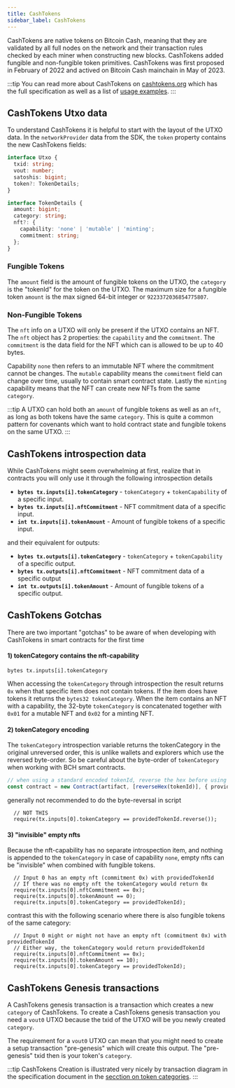 ```yaml
---
title: CashTokens
sidebar_label: CashTokens
---
```


CashTokens are native tokens on Bitcoin Cash, meaning that they are validated by all full nodes on the network and their transaction rules checked by each miner when constructing new blocks. CashTokens added fungible and non-fungible token primitives.
CashTokens was first proposed in February of 2022 and actived on Bitcoin Cash mainchain in May of 2023.

:::tip
You can read more about CashTokens on [cashtokens.org](https://cashtokens.org/) which has the full specification as well as a list of [usage examples](https://cashtokens.org/docs/spec/examples).
:::

## CashTokens Utxo data

To understand CashTokens it is helpful to start with the layout of the UTXO data. In the `networkProvider` data from the SDK, the `token` property contains the new CashTokens fields:

```ts
interface Utxo {
  txid: string;
  vout: number;
  satoshis: bigint;
  token?: TokenDetails;
}

interface TokenDetails {
  amount: bigint;
  category: string;
  nft?: {
    capability: 'none' | 'mutable' | 'minting';
    commitment: string;
  };
}
```
### Fungible Tokens 

The `amount` field is the amount of fungible tokens on the UTXO, the `category` is the "tokenId" for the token on the UTXO.
The maximum size for a fungible token `amount` is the max signed 64-bit integer or `9223372036854775807`.

### Non-Fungible Tokens

The `nft` info on a UTXO will only be present if the UTXO contains an NFT. The `nft` object has 2 properties: the `capability` and the `commitment`. The `commitment` is the data field for the NFT which can is allowed to be up to 40 bytes.

Capability `none` then refers to an immutable NFT where the commitment cannot be changes. The `mutable` capability means the `commitment` field can change over time, usually to contain smart contract state. Lastly the `minting` capability means that the NFT can create new NFTs from the same `category`.

:::tip
A UTXO can hold both an `amount` of fungible tokens as well as an `nft`, as long as both tokens have the same `category`.
This is quite a common pattern for covenants which want to hold contract state and fungible tokens on the same UTXO.
:::

## CashTokens introspection data
While CashTokens might seem overwhelming at first, realize that in contracts you will only use it through the following introspection details

- **`bytes tx.inputs[i].tokenCategory`** - `tokenCategory` + `tokenCapability` of a specific input.
- **`bytes tx.inputs[i].nftCommitment`** - NFT commitment data of a specific input.
- **`int tx.inputs[i].tokenAmount`** - Amount of fungible tokens of a specific input.

and their equivalent for outputs:

- **`bytes tx.outputs[i].tokenCategory`** - `tokenCategory` + `tokenCapability` of a specific output.
- **`bytes tx.outputs[i].nftCommitment`** - NFT commitment data of a specific output
- **`int tx.outputs[i].tokenAmount`** - Amount of fungible tokens of a specific output.

## CashTokens Gotchas
There are two important "gotchas" to be aware of when developing with CashTokens in smart contracts for the first time

#### 1) tokenCategory contains the nft-capability
```solidity
bytes tx.inputs[i].tokenCategory
```

When accessing the `tokenCategory` through introspection the result returns `0x` when that specific item does not contain tokens. If the item does have tokens it returns the `bytes32 tokenCategory`. When the item contains an NFT with a capability, the 32-byte `tokenCategory` is concatenated together with `0x01` for a mutable NFT and `0x02` for a minting NFT.

#### 2) tokenCategory encoding

The `tokenCategory` introspection variable returns the tokenCategory in the original unreversed order, this is unlike wallets and explorers which use the reversed byte-order. So be careful about the byte-order of `tokenCategory` when working with BCH smart contracts.

```ts
// when using a standard encoded tokenId, reverse the hex before using it in your contract
const contract = new Contract(artifact, [reverseHex(tokenId)], { provider })
```

generally not recommended to do the byte-reversal in script 
```solidity
  // NOT THIS
  require(tx.inputs[0].tokenCategory == providedTokenId.reverse());
```

#### 3) "invisible" empty nfts
Because the nft-capability has no separate introspection item, and nothing is appended to the `tokenCategory` in case of capability `none`, empty nfts can be "invisible" when combined with fungible tokens.

```solidity
  // Input 0 has an empty nft (commitment 0x) with providedTokenId
  // If there was no empty nft the tokenCategory would return 0x
  require(tx.inputs[0].nftCommitment == 0x);
  require(tx.inputs[0].tokenAmount == 0);
  require(tx.inputs[0].tokenCategory == providedTokenId);
```

contrast this with the following scenario where there is also fungible tokens of the same category:

```solidity
  // Input 0 might or might not have an empty nft (commitment 0x) with providedTokenId
  // Either way, the tokenCategory would return providedTokenId
  require(tx.inputs[0].nftCommitment == 0x);
  require(tx.inputs[0].tokenAmount == 10);
  require(tx.inputs[0].tokenCategory == providedTokenId);
```

## CashTokens Genesis transactions

A CashTokens genesis transaction is a transaction which creates a new `category` of CashTokens. To create a CashTokens genesis transaction you need a `vout0` UTXO because the txid of the UTXO will be you newly created `category`.

The requirement for a `vout0` UTXO can mean that you might need to create a setup transaction "pre-genesis" which will create this output. The "pre-genesis" txid then is your token's `category`.

:::tip
CashTokens Creation is illustrated very nicely by transaction diagram in the specification document in the [secction on token categories](https://cashtokens.org/docs/spec/chip#token-categories).
:::
